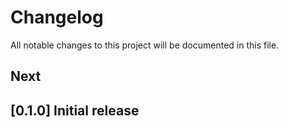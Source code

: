# Changelog

All notable changes to this project will be documented in this file.

## Next

## [0.1.0] Initial release
